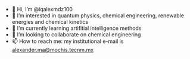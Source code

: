 - 👋 Hi, I’m @iqalexmdz100
- 👀 I’m interested in quantum physics, chemical engineering, renewable energies and chemical kinetics
- 🌱 I’m currently learning artifitial intelligence methods
- 💞️ I’m looking to collaborate on chemical engineering
- 📫 How to reach me: my institutional e-mail is alexander.ma@mochis.tecnm.mx

<!---
iqalexmdz100/iqalexmdz100 is a ✨ special ✨ repository because its `README.md` (this file) appears on your GitHub profile.
You can click the Preview link to take a look at your changes.
--->
